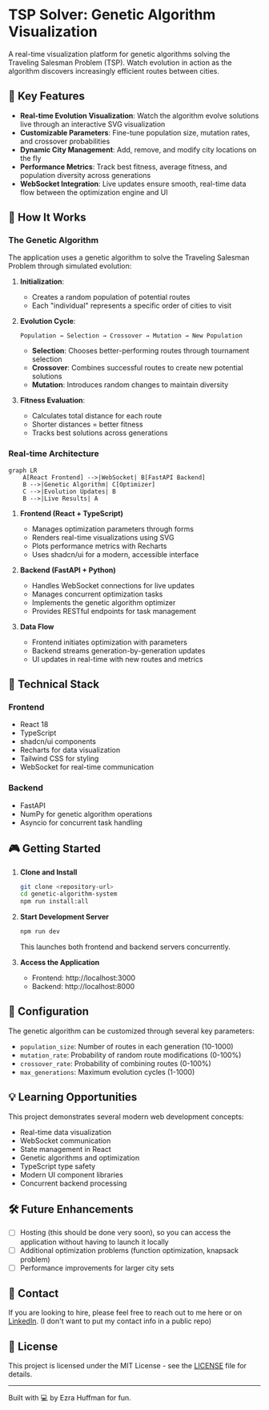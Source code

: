 # TSP Solver: Genetic Algorithm Visualization

A real-time visualization platform for genetic algorithms solving the Traveling Salesman Problem (TSP). Watch evolution in action as the algorithm discovers increasingly efficient routes between cities.

## 🌟 Key Features

- **Real-time Evolution Visualization**: Watch the algorithm evolve solutions live through an interactive SVG visualization
- **Customizable Parameters**: Fine-tune population size, mutation rates, and crossover probabilities
- **Dynamic City Management**: Add, remove, and modify city locations on the fly
- **Performance Metrics**: Track best fitness, average fitness, and population diversity across generations
- **WebSocket Integration**: Live updates ensure smooth, real-time data flow between the optimization engine and UI

## 🧬 How It Works

### The Genetic Algorithm

The application uses a genetic algorithm to solve the Traveling Salesman Problem through simulated evolution:

1. **Initialization**: 
   - Creates a random population of potential routes
   - Each "individual" represents a specific order of cities to visit

2. **Evolution Cycle**:
   ```
   Population → Selection → Crossover → Mutation → New Population
   ```
   - **Selection**: Chooses better-performing routes through tournament selection
   - **Crossover**: Combines successful routes to create new potential solutions
   - **Mutation**: Introduces random changes to maintain diversity

3. **Fitness Evaluation**:
   - Calculates total distance for each route
   - Shorter distances = better fitness
   - Tracks best solutions across generations

### Real-time Architecture

```mermaid
graph LR
    A[React Frontend] -->|WebSocket| B[FastAPI Backend]
    B -->|Genetic Algorithm| C[Optimizer]
    C -->|Evolution Updates| B
    B -->|Live Results| A
```

1. **Frontend (React + TypeScript)**
   - Manages optimization parameters through forms
   - Renders real-time visualizations using SVG
   - Plots performance metrics with Recharts
   - Uses shadcn/ui for a modern, accessible interface

2. **Backend (FastAPI + Python)**
   - Handles WebSocket connections for live updates
   - Manages concurrent optimization tasks
   - Implements the genetic algorithm optimizer
   - Provides RESTful endpoints for task management

3. **Data Flow**
   - Frontend initiates optimization with parameters
   - Backend streams generation-by-generation updates
   - UI updates in real-time with new routes and metrics

## 🚀 Technical Stack

### Frontend
- React 18
- TypeScript
- shadcn/ui components
- Recharts for data visualization
- Tailwind CSS for styling
- WebSocket for real-time communication

### Backend
- FastAPI
- NumPy for genetic algorithm operations
- Asyncio for concurrent task handling

## 🎮 Getting Started

1. **Clone and Install**
   ```bash
   git clone <repository-url>
   cd genetic-algorithm-system
   npm run install:all
   ```

2. **Start Development Server**
   ```bash
   npm run dev
   ```
   This launches both frontend and backend servers concurrently.

3. **Access the Application**
   - Frontend: http://localhost:3000
   - Backend: http://localhost:8000

## 🔧 Configuration

The genetic algorithm can be customized through several key parameters:

- `population_size`: Number of routes in each generation (10-1000)
- `mutation_rate`: Probability of random route modifications (0-100%)
- `crossover_rate`: Probability of combining routes (0-100%)
- `max_generations`: Maximum evolution cycles (1-1000)

## 💡 Learning Opportunities

This project demonstrates several modern web development concepts:

- Real-time data visualization
- WebSocket communication
- State management in React
- Genetic algorithms and optimization
- TypeScript type safety
- Modern UI component libraries
- Concurrent backend processing

## 🛠️ Future Enhancements

- [ ] Hosting (this should be done very soon), so you can access the application without having to launch it locally
- [ ] Additional optimization problems (function optimization, knapsack problem)
- [ ] Performance improvements for larger city sets

## 🤝 Contact

If you are looking to hire, please feel free to reach out to me here or on [LinkedIn](https://www.linkedin.com/in/ezra-huffman/). (I don't want to put my contact info in a public repo)

## 📝 License

This project is licensed under the MIT License - see the [LICENSE](LICENSE) file for details.

---

Built with 💻 by Ezra Huffman for fun.
